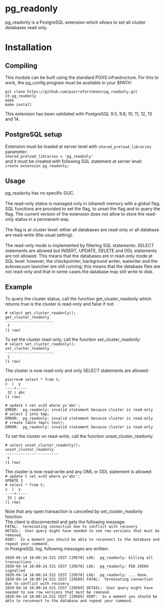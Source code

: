 # pg_readonly
pg_readonly is a PostgreSQL extension which allows to set all cluster databases read only.


# Installation
## Compiling

This module can be built using the standard PGXS infrastructure. For this to work, the pg_config program must be available in your $PATH:
  
`git clone https://github.com/pierreforstmann/pg_readonly.git` <br>
`cd pg_readonly` <br>
`make` <br>
`make install` <br>

This extension has been validated with PostgreSQL 9.5, 9.6, 10, 11, 12, 13 and 14.

## PostgreSQL setup

Extension must be loaded at server level with `shared_preload_libraries` parameter: <br> 
`shared_preload_libraries = 'pg_readonly'` <br>
and it must be created with following SQL statement at server level:<br>
`create extension pg_readonly;` <br>


## Usage
pg_readonly has no specific GUC. <br><br>
The read-only status is managed only in (shared) memory with a global flag. SQL functions are provided to set the flag, to unset the flag and to query the flag.
The current version of the extension does not allow to store the read-only status in a permanent way.<br><br>
The flag is at cluster level: either all databases are read-only or all database are read-write (the usual setting).<br><br>
The read-only mode is implemented by filtering SQL statements: SELECT statements are allowed but INSERT, UPDATE, DELETE and DDL statements are not allowed. 
This means that the databases are in read-only mode at SQL level: however, the checkpointer, background writer, walwriter and the autovacuum launcher are still running; this means that the database files are not read-only and that in some cases the database may still write to disk.<br>


## Example

To query the cluster status, call the function get_cluster_readonly which returns true is the cluster is read-only and false if not: <br>

`# select get_cluster_readonly();`<br>
` get_cluster_readonly `<br>
`----------------------`<br>
` f`<br>
`(1 row)`<br>

To set the cluster read-only, call the function set_cluster_readonly:<br>
`# select set_cluster_readonly();`<br>
` set_cluster_readonly ` <br>
`----------------------` <br>
` t` <br>
`(1 row)`

The cluster is now read-only and only SELECT statements are allowed:

`pierre=# select * from t;`<br>
` x  |  y  `<br>
`----+-----`<br>
` 32 | abc`<br>
`(1 row)`<br>

`# update t set x=33 where y='abc';`<br>
`ERROR:  pg_readonly: invalid statement because cluster is read-only`<br>
`# select 1 into tmp;`<br>
`ERROR:  pg_readonly: invalid statement because cluster is read-only`<br>
`# create table tmp(c text);`<br>
`ERROR:  pg_readonly: invalid statement because cluster is read-only`<br>

To set the cluster on read-write, call the function unset_cluster_readonly:

`# select unset_cluster_readonly();`<br>
` unset_cluster_readonly `<br>
`------------------------`<br>
` t`<br>
`(1 row)`<br>

The cluster is now read-write and any DML or DDL statement is allowed:<br>
`# update t set x=33 where y='abc';`<br>
`UPDATE 1`<br>
`# select * from t;`<br>
` x  |  y  `<br>
`----+-----`<br>
` 33 | abc`<br>
`(1 row)`<br>

Note that any open transaction is cancelled by set_cluster_readonly function.<br>
The client is disconnected and gets the following message: <br>
`FATAL:  terminating connection due to conflict with recovery`<br>
`DETAIL:  User query might have needed to see row versions that must be removed.`<br>
`HINT:  In a moment you should be able to reconnect to the database and repeat your command.`<br>
In PostgreSQL log, following messages are written:<br>

`2020-04-14 16:00:14.531 CEST [29578] LOG:  pg_readonly: killing all transactions ...`<br>
`2020-04-14 16:00:14.531 CEST [29578] LOG:  pg_readonly: PID 29569 signalled`<br>
`2020-04-14 16:00:14.531 CEST [29578] LOG:  pg_readonly: ... done.`<br>
`2020-04-14 16:00:14.531 CEST [29569] FATAL:  terminating connection due to conflict with recovery`<br>
`2020-04-14 16:00:14.531 CEST [29569] DETAIL:  User query might have needed to see row versions that must be removed.`<br>
`2020-04-14 16:00:14.531 CEST [29569] HINT:  In a moment you should be able to reconnect to the database and repeat your command.`<br>


